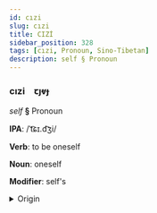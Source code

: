 ```yaml
---
id: cızi
slug: cızi
title: CIZİ
sidebar_position: 328
tags: [cızi, Pronoun, Sino-Tibetan]
description: self § Pronoun
---
```


### cızi&emsp;<span kind="abugida">ꞇȷⱴɟ</span>

*self* **§** Pronoun

**IPA**: /ˈt͡ɕɪ.d͡ʒi/

**Verb**: to be oneself

**Noun**: oneself

**Modifier**: self's

<details>
    <summary>Origin</summary>
    Mandarin 自己 zìjǐ /tsɪ'd͡ʒi/<br/>
    <em>Sino-Tibetan Language Family</em>
</details>